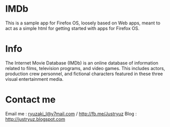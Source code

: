 IMDb
============

This is a sample app for Firefox OS, loosely based on Web apps, meant to act as 
a simple html for getting started with apps for Firefox OS.

Info
============
The Internet Movie Database (IMDb) is an online database of information related to films, 
television programs, and video games. This includes actors, production crew personnel, and fictional 
characters featured in these three visual entertainment media.

Contact me
============
Email me : ryuzaki_l@y7mail.com / http://fb.me/Justryuz Blog : http://justryuz.blogspot.com